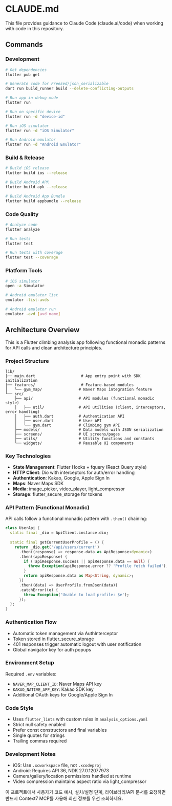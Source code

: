 # CLAUDE.md

This file provides guidance to Claude Code (claude.ai/code) when working with code in this repository.

## Commands

### Development
```bash
# Get dependencies
flutter pub get

# Generate code for Freezed/json_serializable
dart run build_runner build --delete-conflicting-outputs

# Run app in debug mode
flutter run

# Run on specific device
flutter run -d "device-id"

# Run iOS simulator
flutter run -d "iOS Simulator"

# Run Android emulator  
flutter run -d "Android Emulator"
```

### Build & Release
```bash
# Build iOS release
flutter build ios --release

# Build Android APK
flutter build apk --release

# Build Android App Bundle
flutter build appbundle --release
```

### Code Quality
```bash
# Analyze code
flutter analyze

# Run tests
flutter test

# Run tests with coverage
flutter test --coverage
```

### Platform Tools
```bash
# iOS simulator
open -a Simulator

# Android emulator list
emulator -list-avds

# Android emulator run
emulator -avd [avd_name]
```

## Architecture Overview

This is a Flutter climbing analysis app following functional monadic patterns for API calls and clean architecture principles.

### Project Structure
```
lib/
├── main.dart                    # App entry point with SDK initialization
├── features/                    # Feature-based modules
│   └── gym_map/                # Naver Maps integration feature
└── src/
    ├── api/                    # API modules (functional monadic style)
    │   ├── util/               # API utilities (client, interceptors, error handling)
    │   ├── auth.dart           # Authentication API
    │   ├── user.dart           # User API
    │   └── gym.dart            # Climbing gym API
    ├── models/                 # Data models with JSON serialization
    ├── screens/                # UI screens/pages
    ├── utils/                  # Utility functions and constants
    └── widgets/                # Reusable UI components
```

### Key Technologies
- **State Management**: Flutter Hooks + fquery (React Query style)
- **HTTP Client**: Dio with interceptors for auth/error handling
- **Authentication**: Kakao, Google, Apple Sign In
- **Maps**: Naver Maps SDK
- **Media**: image_picker, video_player, light_compressor
- **Storage**: flutter_secure_storage for tokens

### API Pattern (Functional Monadic)
API calls follow a functional monadic pattern with `.then()` chaining:

```dart
class UserApi {
  static final _dio = ApiClient.instance.dio;
  
  static final getCurrentUserProfile = () {
    return _dio.get('/api/users/current')
      .then((response) => response.data as ApiResponse<dynamic>)
      .then((apiResponse) {
        if (!apiResponse.success || apiResponse.data == null) {
          throw Exception(apiResponse.error ?? 'Profile fetch failed');
        }
        return apiResponse.data as Map<String, dynamic>;
      })
      .then((data) => UserProfile.fromJson(data))
      .catchError((e) {
        throw Exception('Unable to load profile: $e');
      });
  };
}
```

### Authentication Flow
- Automatic token management via AuthInterceptor
- Token stored in flutter_secure_storage
- 401 responses trigger automatic logout with user notification
- Global navigator key for auth popups

### Environment Setup
Required `.env` variables:
- `NAVER_MAP_CLIENT_ID`: Naver Maps API key
- `KAKAO_NATIVE_APP_KEY`: Kakao SDK key
- Additional OAuth keys for Google/Apple Sign In

### Code Style
- Uses `flutter_lints` with custom rules in `analysis_options.yaml`
- Strict null safety enabled
- Prefer const constructors and final variables
- Single quotes for strings
- Trailing commas required

### Development Notes
- iOS: Use `.xcworkspace` file, not `.xcodeproj`
- Android: Requires API 36, NDK 27.0.12077973
- Camera/gallery/location permissions handled at runtime
- Video compression maintains aspect ratio via light_compressor

이 프로젝트에서 사용자가 코드 예시, 설치/설정 단계, 라이브러리/API 문서를 요청하면 반드시 Context7 MCP를 사용해 최신 정보를 우선 조회하세요.

